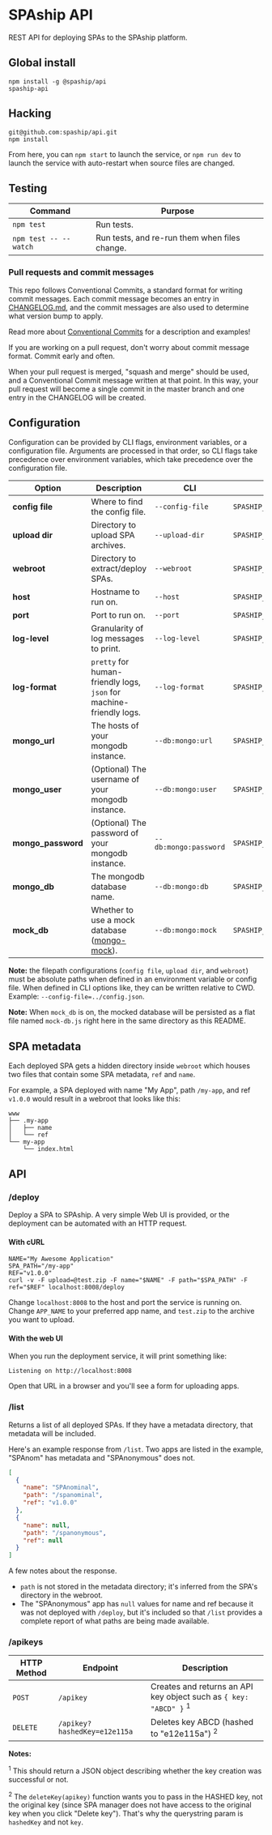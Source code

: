 # SPAship API

REST API for deploying SPAs to the SPAship platform.

## Global install

```
npm install -g @spaship/api
spaship-api
```

## Hacking

```
git@github.com:spaship/api.git
npm install
```

From here, you can `npm start` to launch the service, or `npm run dev` to launch the service with auto-restart when source files are changed.

## Testing

| Command               | Purpose                                       |
| --------------------- | --------------------------------------------- |
| `npm test`            | Run tests.                                    |
| `npm test -- --watch` | Run tests, and re-run them when files change. |

### Pull requests and commit messages

This repo follows Conventional Commits, a standard format for writing commit messages. Each commit message becomes an entry in [CHANGELOG.md](./CHANGELOG.md), and the commit messages are also used to determine what version bump to apply.

Read more about [Conventional Commits](https://www.conventionalcommits.org) for a description and examples!

If you are working on a pull request, don't worry about commit message format. Commit early and often.

When your pull request is merged, "squash and merge" should be used, and a Conventional Commit message written at that point. In this way, your pull request will become a single commit in the master branch and one entry in the CHANGELOG will be created.

## Configuration

Configuration can be provided by CLI flags, environment variables, or a configuration file. Arguments are processed in that order, so CLI flags take precedence over environment variables, which take precedence over the configuration file.

| Option             | Description                                                         | CLI                   | Env                           | config.json           | Default                                        |
| ------------------ | ------------------------------------------------------------------- | --------------------- | ----------------------------- | --------------------- | ---------------------------------------------- |
| **config file**    | Where to find the config file.                                      | `--config-file`       | `SPASHIP_API_CONFIG_FILE`     | N/A                   | none                                           |
| **upload dir**     | Directory to upload SPA archives.                                   | `--upload-dir`        | `SPASHIP_UPLOAD_DIR`          | `"upload_dir"`        | `/tmp/spaship_uploads`                         |
| **webroot**        | Directory to extract/deploy SPAs.                                   | `--webroot`           | `SPASHIP_WEBROOT`             | `"webroot"`           | `/var/www`                                     |
| **host**           | Hostname to run on.                                                 | `--host`              | `SPASHIP_HOST`                | `"host"`              | `localhost`                                    |
| **port**           | Port to run on.                                                     | `--port`              | `SPASHIP_API_PORT`            | `"port"`              | `8008`                                         |
| **log-level**      | Granularity of log messages to print.                               | `--log-level`         | `SPASHIP_LOG_LEVEL`           | `"log_level"`         | `info`                                         |
| **log-format**     | `pretty` for human-friendly logs, `json` for machine-friendly logs. | `--log-format`        | `SPASHIP_LOG_FORMAT`          | `"log_format"`        | `pretty`                                       |
| **mongo_url**      | The hosts of your mongodb instance.                                 | `--db:mongo:url`      | `SPASHIP_DB__MONGO__URL`      | `"db.mongo.url"`      | `"localhost:27017"`                            |
| **mongo_user**     | (Optional) The username of your mongodb instance.                   | `--db:mongo:user`     | `SPASHIP_DB__MONGO__USER`     | `"db.mongo.user"`     | `null`                                         |
| **mongo_password** | (Optional) The password of your mongodb instance.                   | `--db:mongo:password` | `SPASHIP_DB__MONGO__PASSWORD` | `"db.mongo.password"` | `null`                                         |
| **mongo_db**       | The mongodb database name.                                          | `--db:mongo:db`       | `SPASHIP_DB__MONGO__DB`       | `"db.mongo.db"`       | `"spaship"`                                    |
| **mock_db**        | Whether to use a mock database ([mongo-mock][mongo-mock]).          | `--db:mongo:mock`     | `SPASHIP_DB__MONGO__MOCK`     | `"db.mongo.mock"`     | `true`, except when `NODE_ENV == "production"` |

**Note:** the filepath configurations (`config file`, `upload dir`, and `webroot`) must be absolute paths when defined in an environment variable or config file. When defined in CLI options like, they can be written relative to CWD. Example: `--config-file=../config.json`.

**Note:** When `mock_db` is on, the mocked database will be persisted as a flat file named `mock-db.js` right here in the same directory as this README.

## SPA metadata

Each deployed SPA gets a hidden directory inside `webroot` which houses two files that contain some SPA metadata, `ref` and `name`.

For example, a SPA deployed with name "My App", path `/my-app`, and ref `v1.0.0` would result in a webroot that looks like this:

```
www
├── .my-app
│   ├── name
│   └── ref
└── my-app
    └── index.html
```

## API

### /deploy

Deploy a SPA to SPAship. A very simple Web UI is provided, or the deployment can be automated with an HTTP request.

#### With cURL

```
NAME="My Awesome Application"
SPA_PATH="/my-app"
REF="v1.0.0"
curl -v -F upload=@test.zip -F name="$NAME" -F path="$SPA_PATH" -F ref="$REF" localhost:8008/deploy
```

Change `localhost:8008` to the host and port the service is running on. Change `APP_NAME` to your preferred app name, and `test.zip` to the archive you want to upload.

#### With the web UI

When you run the deployment service, it will print something like:

`Listening on http://localhost:8008`

Open that URL in a browser and you'll see a form for uploading apps.

### /list

Returns a list of all deployed SPAs. If they have a metadata directory, that metadata will be included.

Here's an example response from `/list`. Two apps are listed in the example, "SPAnom" has metadata and "SPAnonymous" does not.

```json
[
  {
    "name": "SPAnominal",
    "path": "/spanominal",
    "ref": "v1.0.0"
  },
  {
    "name": null,
    "path": "/spanonymous",
    "ref": null
  }
]
```

A few notes about the response.

- `path` is not stored in the metadata directory; it's inferred from the SPA's directory in the webroot.
- The "SPAnonymous" app has `null` values for name and ref because it was not deployed with `/deploy`, but it's included so that `/list` provides a complete report of what paths are being made available.

[mongo-mock]: https://github.com/williamkapke/mongo-mock

### /apikeys

| HTTP Method | Endpoint                     | Description                                                                  |
| ----------- | ---------------------------- | ---------------------------------------------------------------------------- |
| `POST`      | `/apikey`                    | Creates and returns an API key object such as `{ key: "ABCD" }` <sup>1</sup> |
| `DELETE`    | `/apikey?hashedKey=e12e115a` | Deletes key ABCD (hashed to "e12e115a") <sup>2</sup>                         |

**Notes:**

<sup>1</sup> This should return a JSON object describing whether the key creation was successful or not.

<sup>2</sup> The `deleteKey(apikey)` function wants you to pass in the HASHED key, not the original key (since SPA manager does not have access to the original key when you click "Delete key"). That's why the querystring param is `hashedKey` and not `key`.
